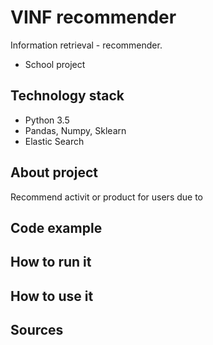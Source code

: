 # VINF recommender
Information retrieval - recommender.

* School project

## Technology stack

* Python 3.5
* Pandas, Numpy, Sklearn
* Elastic Search

## About project

Recommend activit or product for users due to 

## Code example


## How to run it


## How to use it


## Sources

